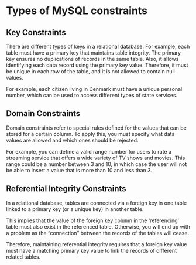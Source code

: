 # Types of MySQL constraints

## Key Constraints

There are different types of keys in a relational database. For example, each table must have a primary key that maintains table integrity. The primary key ensures no duplications of records in the same table. Also, it allows identifying each data record using the primary key value. Therefore, it must be unique in each row of the table, and it is not allowed to contain null values. 

For example, each citizen living in Denmark must have a unique personal number, which can be used to access different types of state services.

## Domain Constraints

Domain constraints refer to special rules defined for the values that can be stored for a certain column. To apply this, you must specify what data values are allowed and which ones should be rejected. 

For example, you can define a valid range number for users to rate a streaming service that offers a wide variety of TV shows and movies. This range could be a number between 3 and 10, in which case the user will not be able to insert a value that is more than 10 and less than 3.

## Referential Integrity Constraints 

In a relational database, tables are connected via a foreign key in one table linked to a primary key (or a unique key) in another table. 

This implies that the value of the foreign key column in the ‘referencing’ table must also exist in the referenced table. Otherwise, you will end up with a problem as the “connection” between the records of the tables will cease. 

Therefore, maintaining referential integrity requires that a foreign key value must have a matching primary key value to link the records of different related tables. 